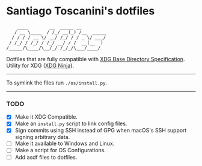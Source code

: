 # Santiago Toscanini's dotfiles

```
    ____        __  _____ __
   / __ \____  / /_/ __(_) /__  _____
  / / / / __ \/ __/ /_/ / / _ \/ ___/
 / /_/ / /_/ / /_/ __/ / /  __(__  )
/_____/\____/\__/_/ /_/_/\___/____/
```

Dotfiles that are fully compatible with [XDG Base Directory Specification](https://wiki.archlinux.org/title/XDG_Base_Directory).
Utility for XDG ([XDG Ninja](https://github.com/b3nj5m1n/xdg-ninja)).

---

To symlink the files run `./os/install.py`.

---

### TODO

- [x] Make it XDG Compatible.
- [x] Make an `install.py` script to link config files.
- [x] Sign commits using SSH instead of GPG when macOS's SSH support signing arbitrary data.
- [ ] Make it available to Windows and Linux.
- [ ] Make a script for OS Configurations.
- [ ] Add asdf files to dotfiles.
